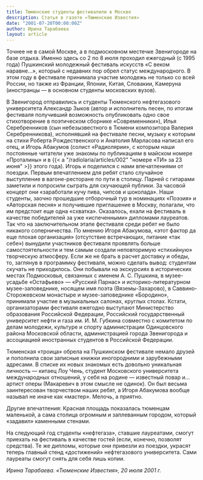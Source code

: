 ```yaml
---
title: Тюменские студенты фестивалили в Москве
description: Статья в газете «Тюменские Известия»
date: "2001-07-20T00:00:00Z"
author: Ирина Тарабаева
layout: article
---
```


Точнее не в самой Москве, а в подмосковном местечке Звенигороде на базе отдыха. Именно здесь со 2 по 8 июля проходил ежегодный (с 1995 года) Пушкинский молодежный фестиваль искусств «С веком наравне…», который с недавних пор обрел статус международного. В этом году в фестивале принимала участие молодежь не только со всей России, но также из Франции, Японии, Китая, Словакии, Камеруна (иностранцы — в основном студенты московских вузов).

В Звенигород отправились и студенты Тюменского нефтегазового университета Александр Зыков (автор и исполнитель песен, по итогам фестиваля получивший возможность опубликовать одно свое стихотворение в поэтическом сборнике «Современники»), Илья Серебренников (сын небезызвестного в Тюмени композитора Валерия Серебренникова), исполнявший на фестивале песни, музыку к которым на стихи Роберта Рождественского и Анатолия Марласова написал его отец, и Игорь Абакумов (солист «Радиолярии», с которым наши постоянные читатели уже знакомы по публикациям в майском номере «Проталины» и в {{< a "/radiolaria/articles/002" "номере «ТИ» за 23 июня" >}} этого года). Игорь и поделился с нами впечатлениями от  поездки. Первым впечатлением для ребят стало случайное выступление в вагоне-ресторане по пути в столицу. Парней с  гитарами заметили и попросили сыграть для скучающей публики. За часовой концерт они «заработали кучу пива, чипсов и шоколада». Наши  студенты, заочно прошедшие отборочный тур в номинациях «Поэзия» и «Авторская песня» и получившие приглашение в Москву, полагали, что им предстоит еще одна «схватка». Оказалось, ехали на фестиваль в качестве победителей за уже «испеченными» дипломами лауреатов. Так что на заключительном этапе фестиваля среди ребят не было никакого соперничества. По мнению Игоря Абакумова, «этот фактор да еще плохая организация» (отсутствие встречающих, питание «так себе») вынудили участников фестиваля проявлять больше самостоятельности и тем самым создали неповторимую «стихийную» творческую атмосферу. Если же не брать в расчет доставку и обеды, то, заглянув в программку фестиваля, можно сделать вывод: студентам скучать не приходилось. Они побывали на экскурсиях в исторических местах Подмосковья, связанных с именем А. С. Пушкина, в музее-усадьбе «Остафьево» — «Русский Парнас» и историко-литературном музее-заповеднике, носящем имя поэта (Вяземы-Захарово), в Саввино-Сторожевском монастыре и музее-заповеднике «Бородино», принимали участие в музыкальных салонах, круглых столах. Кстати, организаторами фестиваля ежегодно выступают Министерство образования Российской Федерации, Российский государственный университет нефти и газа им. И. М. Губкина совместно с комитетом по делам молодежи, культуре и спорту администрации Одинцовского района Московской области, администрацией города Звенигорода и ассоциацией иностранных студентов в Российской Федерации.

Тюменская «троица» обрела на Пушкинском фестивале немало друзей и пополнила свои записные книжки иногородними и зарубежными адресами. В списке их новых знакомых есть довольно уникальная личность — китаец Лоу Чень, студент Московского университета международных отношений, у себя на родине — известный повар и… артист оперы (Макаревич в этом смысле не одинок). Он был весьма заинтересован творчеством наших ребят, а Игоря Абакумова вообще называл не иначе как «мастер». Мелочь, а приятно.

Другие впечатления: Красная площадь показалась тюменцам маленькой, а сама столица огромным и заплеванным городом, который «задавил» каменными стенами.

На следующий год студенты «нефтегаза», ставшие лауреатами, смогут приехать на фестиваль в качестве гостей (если, конечно, позволят средства). Те же дипломы, которые они привезли из поездки, украсят теперь главный стенд «достижений» нефтегазового университета. Сами лауреаты смогут снять для себя лишь копии.

*Ирина Тарабаева. «Тюменские Известия», 20 июля 2001 г.*
